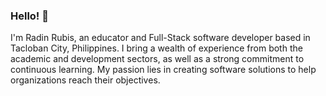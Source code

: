 ### Hello! 👋

I'm Radin Rubis, an educator and Full-Stack software developer based in Tacloban City, Philippines. I bring a wealth of experience from both the academic and development sectors, as well as a strong commitment to continuous learning. My passion lies in creating software solutions to help organizations reach their objectives.

<!--
**rdrubis/rdrubis** is a ✨ _special_ ✨ repository because its `README.md` (this file) appears on your GitHub profile.

Here are some ideas to get you started:

- 🔭 I’m currently working on ...
- 🌱 I’m currently learning ...
- 👯 I’m looking to collaborate on ...
- 🤔 I’m looking for help with ...
- 💬 Ask me about ...
- 📫 How to reach me: ...
- 😄 Pronouns: ...
- ⚡ Fun fact: ...
-->
